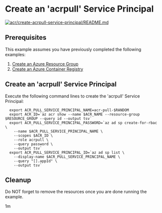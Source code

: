 
# Create an 'acrpull' Service Principal

[![acr/create-acrpull-service-principal/README.md](https://github.com/Azure-Samples/java-on-azure-examples/actions/workflows/acr_create-acrpull-service-principal_README_md.yml/badge.svg)](https://github.com/Azure-Samples/java-on-azure-examples/actions/workflows/acr_create-acrpull-service-principal_README_md.yml)

## Prerequisites

<!-- 

  if [[ -z $REGION ]]; then
    export REGION=westus
  fi

  -->
<!-- workflow.cron(0 1 * * 1) -->
<!-- workflow.include(../create/README.md) -->

This example assumes you have previously completed the following examples:

1. [Create an Azure Resource Group](../../group/create/README.md)
1. [Create an Azure Container Registry](../create/README.md)

## Create an 'acrpull' Service Principal

Execute the following command lines to create the 'acrpull' Service Principal:

<!-- workflow.skip() -->
```shell
  export ACR_PULL_SERVICE_PRINCIPAL_NAME=acr-pull-$RANDOM
  export ACR_ID=`az acr show --name $ACR_NAME --resource-group $RESOURCE_GROUP --query id --output tsv`
  export ACR_PULL_SERVICE_PRINCIPAL_PASSWORD=`az ad sp create-for-rbac \
    --name $ACR_PULL_SERVICE_PRINCIPAL_NAME \
    --scopes $ACR_ID \
    --role acrpull \
    --query password \
    --output tsv`
  export ACR_PULL_SERVICE_PRINCIPAL_ID=`az ad sp list \
    --display-name $ACR_PULL_SERVICE_PRINCIPAL_NAME \
    --query "[].appId" \
    --output tsv`
```

<!-- workflow.run()
  if [[ -z $ACR_PULL_SERVICE_PRINCIPAL_NAME ]]; then
    export ACR_PULL_SERVICE_PRINCIPAL_NAME=acr-pull-$RANDOM
    export ACR_ID=`az acr show --name $ACR_NAME --query id --output tsv`
    export ACR_PULL_SERVICE_PRINCIPAL_PASSWORD=`az ad sp create-for-rbac \
      --name $ACR_PULL_SERVICE_PRINCIPAL_NAME \
      --scopes $ACR_ID \
      --role acrpull \
      --query password \
      --output tsv`
    export ACR_PULL_SERVICE_PRINCIPAL_ID=`az ad sp list \
      --display-name $ACR_PULL_SERVICE_PRINCIPAL_NAME \
      --query [].appId \
      --output tsv`
  else
    export ACR_PULL_SERVICE_PRINCIPLE_KEEP=true
  fi

  -->

<!-- workflow.directOnly() 
  az group delete --name $RESOURCE_GROUP --yes || true

  if [[ -z $ACR_PULL_SERVICE_PRINCIPLE_KEEP ]]; then
    az ad sp delete --id $ACR_PULL_SERVICE_PRINCIPAL_ID || true
  fi

  if [[ -z $ACR_PULL_SERVICE_PRINCIPAL_PASSWORD ]]; then
    echo "ACR 'acrpull' service principal password was not found"
    exit 1
  fi

  if [[ -z $ACR_PULL_SERVICE_PRINCIPAL_ID ]]; then
    echo "ACR 'acrpull' service principal id was not found"
    exit 1
  fi

  -->

## Cleanup

Do NOT forget to remove the resources once you are done running the example.

1m
